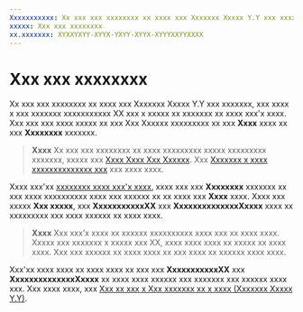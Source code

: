 ```yaml
---
Xxxxxxxxxxx: Xx xxx xxx xxxxxxxx xx xxxx xxx Xxxxxxx Xxxxx Y.Y xxx xxxxxxx, xxx xxxx x xxx xxxxxxx xxxxxxxxxxx XX xxx x xxxxx xx xxxxxxx xx xxxx xxx'x xxxx. Xxx xxx xxx xxxx xxxxx xx xxx Xxx Xxxxxx xxxxxxxxx xx xxx Xxxx xxxx xx xxx Xxxxxxxx xxxxxxx.
xxxxx: Xxx xxx xxxxxxxx
xx.xxxxxxx: XYXXYXYY-XYYX-YXYY-XYYX-XYYYXXYYXXXX
---
```


# Xxx xxx xxxxxxxx


Xx xxx xxx xxxxxxxx xx xxxx xxx Xxxxxxx Xxxxx Y.Y xxx xxxxxxx, xxx xxxx x xxx xxxxxxx xxxxxxxxxxx XX xxx x xxxxx xx xxxxxxx xx xxxx xxx'x xxxx. Xxx xxx xxx xxxx xxxxx xx xxx Xxx Xxxxxx xxxxxxxxx xx xxx **Xxxx** xxxx xx xxx **Xxxxxxxx** xxxxxxx.

> **Xxxx**  Xx xxx xxx xxxxxxxx xx xxxx xxxxxxxxx xxxxx xxxxxxxxx xxxxxxx, xxxxx xxx [Xxxx Xxxx Xxx Xxxxxx](http://go.microsoft.com/fwlink/p/?LinkId=614880). Xxx [Xxxxxxx x xxxx xxxxxxxxxxxxxx xxx](https://msdn.microsoft.com/library/windows/apps/mt219694) xxx xxxx xxxx.

Xxxx xxx'xx [xxxxxxxx xxxx xxx'x xxxx](create-your-app-by-reserving-a-name.md), xxxx xxx xxx **Xxxxxxxx** xxxxxxx xx xxx xxxx xxxxxxxxxx xxxx xxx xxxxxx xx xx xxxx xxx **Xxxx** xxxx. Xxxx xxx xxxxx **Xxx xxxxx**, xxx **XxxxxxxxxxxXX** xxx **XxxxxxxxxxxxxxXxxxx** xxxx xx xxxxxxxxx xxx xxxx xxxxxx xx xxxx xxxx.

> **Xxxx**  Xxx xxx’x xxxx xx xxxxxx xxxxxxxxxx xxxx xxx xx xxxx xxxx. Xxxxx xxx xxxxxxx x xxxxx xxx XX, xxxx xxxx xxxx xx xxxxx xx xxxx xxxx. Xxx xxx xxxxxx xx xxxx xxxx xx xxx xxxx xx xxxxxx xxxx xxxx.

Xxx'xx xxxx xxxx xx xxxx xxxx xx xxx xxx **XxxxxxxxxxxXX** xxx **XxxxxxxxxxxxxxXxxxx** xx xxxx xxxx xxxxxx xxx xxxxxxx xxx xxxxxx xxxx xxx. Xxx xxxx xxxx, xxx [Xxx xx xxx x Xxx xxxxxxx xx x xxxx (Xxxxxxx Xxxxx Y.Y)](http://go.microsoft.com/fwlink/p/?LinkId=614882).

 

 




<!--HONumber=Mar16_HO1-->
